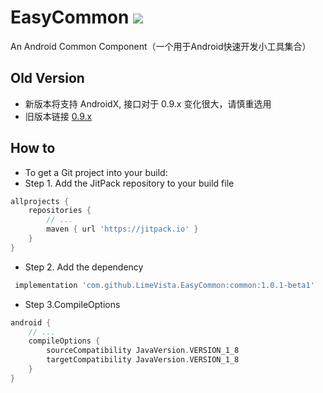 # EasyCommon [![](https://jitpack.io/v/LimeVista/EasyCommon.svg)](https://jitpack.io/#LimeVista/EasyCommon)
An Android Common Component（一个用于Android快速开发小工具集合）

## Old Version
* 新版本将支持 AndroidX, 接口对于 0.9.x 变化很大，请慎重选用
* 旧版本链接 [0.9.x](https://github.com/LimeVista/EasyCommon/blob/0.9.x/README.md)

## How to
* To get a Git project into your build:
* Step 1. Add the JitPack repository to your build file
```groovy
allprojects {
	repositories {
		// ...
		maven { url 'https://jitpack.io' }
	}
}
```

* Step 2. Add the dependency
```groovy
 implementation 'com.github.LimeVista.EasyCommon:common:1.0.1-beta1'
```

* Step 3.CompileOptions
```groovy
android {
    // ...
    compileOptions {
        sourceCompatibility JavaVersion.VERSION_1_8
        targetCompatibility JavaVersion.VERSION_1_8
    }
}
``` 